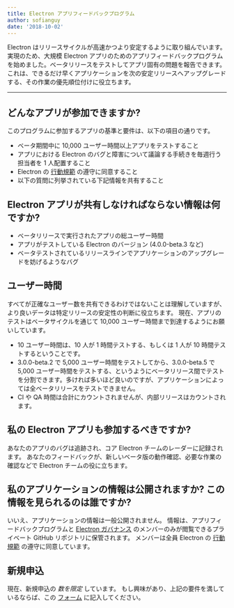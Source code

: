 ```yaml
---
title: Electron アプリフィードバックプログラム
author: sofianguy
date: '2018-10-02'
---
```


Electron はリリースサイクルが高速かつより安定するように取り組んでいます。 実現のため、大規模 Electron アプリのためのアプリフィードバックプログラムを始めました。ベータリリースをテストしてアプリ固有の問題を報告できます。 これは、できるだけ早くアプリケーションを次の安定リリースへアップグレードする、その作業の優先順位付けに役立ちます。

---

## どんなアプリが参加できますか?
このプログラムに参加するアプリの基準と要件は、以下の項目の通りです。
- ベータ期間中に 10,000 ユーザー時間以上アプリをテストすること
- アプリにおける Electron のバグと障害について議論する手続きを毎週行う担当者を 1 人配置すること
- Electron の [行動規範](https://github.com/electron/electron/blob/master/CODE_OF_CONDUCT.md) の遵守に同意すること
- 以下の質問に列挙されている下記情報を共有すること

## Electron アプリが共有しなければならない情報は何ですか?
- ベータリリースで実行されたアプリの総ユーザー時間
- アプリがテストしている Electron のバージョン (4.0.0-beta.3 など)
- ベータテストされているリリースラインでアプリケーションのアップグレードを妨げるようなバグ

## ユーザー時間
すべてが正確なユーザー数を共有できるわけではないことは理解していますが、より良いデータは特定リリースの安定性の判断に役立ちます。 現在、アプリのテストはベータサイクルを通じて 10,000 ユーザー時間まで到達するようにお願いしています。
- 10 ユーザー時間は、10 人が 1 時間テストする、もしくは 1 人が 10 時間テストするということです。
- 3.0.0-beta.2 で 5,000 ユーザー時間をテストしてから、3.0.0-beta.5 で 5,000 ユーザー時間をテストする、というようにベータリリース間でテストを分割できます。多ければ多いほど良いのですが、アプリケーションによっては全ベータリリースをテストできません。
- CI や QA 時間は合計にカウントされませんが、内部リリースはカウントされます。

## 私の Electron アプリも参加するべきですか?
あなたのアプリのバグは追跡され、コア Electron チームのレーダーに記録されます。 あなたのフィードバックが、新しいベータ版の動作確認、必要な作業の確認などで Electron チームの役に立ちます。

## 私のアプリケーションの情報は公開されますか? この情報を見られるのは誰ですか?
いいえ、アプリケーションの情報は一般公開されません。 情報は、アプリフィードバックプログラムと [Electron ガバナンス](https://github.com/electron/governance) のメンバーのみが閲覧できるプライベート GitHub リポジトリに保管されます。 メンバーは全員 Electron の [行動規範](https://github.com/electron/electron/blob/master/CODE_OF_CONDUCT.md) の遵守に同意しています。

## 新規申込
現在、新規申込の *数を限定* しています。 もし興味があり、上記の要件を満しているならば、この [フォーム](https://goo.gl/forms/OpMEKV75ScN6we7g1) に記入してください。
